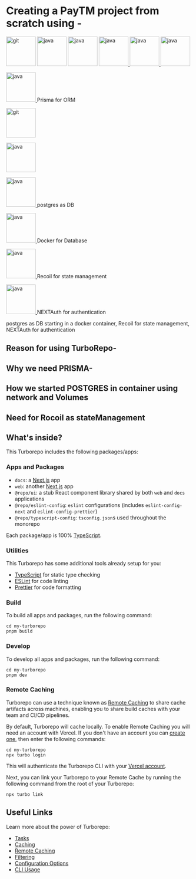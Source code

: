 # Creating a PayTM project from scratch using -


<p>
    <img src="https://d2eip9sf3oo6c2.cloudfront.net/tags/images/000/001/358/square_480/turbo-logo.png" alt="git" width="80" height="80"/>
    <img src="https://cdn.freelogovectors.net/wp-content/uploads/2022/01/prisma_logo-freelogovectors.net_.png" alt="java" width="80" height="80"/>
    <a href="https://www.postgresql.org/" target="_blank" rel="noreferrer"><img src="https://cdn.iconscout.com/icon/free/png-256/free-postgresql-11-1175122.png" alt="java" width="80" height="80"/></a> 
    <a href="https://www.docker.com/" target="_blank" rel="noreferrer"> <img src="https://w7.pngwing.com/pngs/219/411/png-transparent-docker-logo-kubernetes-microservices-cloud-computing-dockers-logo-text-logo-cloud-computing-thumbnail.png" alt="java" width="80" height="80"/> </a>
    <a href="https://recoiljs.org/" target="_blank" rel="noreferrer"> <img src="https://encrypted-tbn0.gstatic.com/images?q=tbn:ANd9GcTgyFAmQ6DqLk-j-XT_vBCzi7C-J5T3ipkeFC4G8S9qvQ&s" alt="java" width="80" height="80"/> </a>
    <a href="https://next-auth.js.org/" target="_blank" rel="noreferrer"> <img src="https://next-auth.js.org/img/social-media-card.png" alt="java" width="80" height="80"/> </a>
</p>


<p><a href="https://www.prisma.io/docs" target="_blank" rel="noreferrer"> <img src="https://cdn.freelogovectors.net/wp-content/uploads/2022/01/prisma_logo-freelogovectors.net_.png" alt="java" width="80" height="80"/> </a>  Prisma for ORM </p>

<p> <img src="https://d2eip9sf3oo6c2.cloudfront.net/tags/images/000/001/358/square_480/turbo-logo.png" alt="git" width="80" height="80"/> 

<img src="https://cdn.freelogovectors.net/wp-content/uploads/2022/01/prisma_logo-freelogovectors.net_.png" alt="java" width="80" height="80"/>  </p>

<p><a href="https://www.postgresql.org/" target="_blank" rel="noreferrer"> <img src="https://cdn.iconscout.com/icon/free/png-256/free-postgresql-11-1175122.png" alt="java" width="80" height="80"/> </a>  postgres as DB </p>

<p><a href="https://www.docker.com/" target="_blank" rel="noreferrer"> <img src="https://w7.pngwing.com/pngs/219/411/png-transparent-docker-logo-kubernetes-microservices-cloud-computing-dockers-logo-text-logo-cloud-computing-thumbnail.png" alt="java" width="80" height="80"/> </a>  Docker for Database </p>

<p><a href="https://recoiljs.org/" target="_blank" rel="noreferrer"> <img src="https://encrypted-tbn0.gstatic.com/images?q=tbn:ANd9GcTgyFAmQ6DqLk-j-XT_vBCzi7C-J5T3ipkeFC4G8S9qvQ&s" alt="java" width="80" height="80"/> </a>  Recoil for state management </p>

<p><a href="https://next-auth.js.org/" target="_blank" rel="noreferrer"> <img src="https://next-auth.js.org/img/social-media-card.png" alt="java" width="80" height="80"/> </a>  NEXTAuth for authentication </p>


postgres as DB starting in a docker container, Recoil for state management,
NEXTAuth for authentication

## Reason for using TurboRepo-

## Why we need PRISMA-

## How we started POSTGRES in container using network and Volumes

## Need for Rocoil as stateManagement



## What's inside?

This Turborepo includes the following packages/apps:

### Apps and Packages

- `docs`: a [Next.js](https://nextjs.org/) app
- `web`: another [Next.js](https://nextjs.org/) app
- `@repo/ui`: a stub React component library shared by both `web` and `docs` applications
- `@repo/eslint-config`: `eslint` configurations (includes `eslint-config-next` and `eslint-config-prettier`)
- `@repo/typescript-config`: `tsconfig.json`s used throughout the monorepo

Each package/app is 100% [TypeScript](https://www.typescriptlang.org/).

### Utilities

This Turborepo has some additional tools already setup for you:

- [TypeScript](https://www.typescriptlang.org/) for static type checking
- [ESLint](https://eslint.org/) for code linting
- [Prettier](https://prettier.io) for code formatting

### Build

To build all apps and packages, run the following command:

```
cd my-turborepo
pnpm build
```

### Develop

To develop all apps and packages, run the following command:

```
cd my-turborepo
pnpm dev
```

### Remote Caching

Turborepo can use a technique known as [Remote Caching](https://turbo.build/repo/docs/core-concepts/remote-caching) to share cache artifacts across machines, enabling you to share build caches with your team and CI/CD pipelines.

By default, Turborepo will cache locally. To enable Remote Caching you will need an account with Vercel. If you don't have an account you can [create one](https://vercel.com/signup), then enter the following commands:

```
cd my-turborepo
npx turbo login
```

This will authenticate the Turborepo CLI with your [Vercel account](https://vercel.com/docs/concepts/personal-accounts/overview).

Next, you can link your Turborepo to your Remote Cache by running the following command from the root of your Turborepo:

```
npx turbo link
```

## Useful Links

Learn more about the power of Turborepo:

- [Tasks](https://turbo.build/repo/docs/core-concepts/monorepos/running-tasks)
- [Caching](https://turbo.build/repo/docs/core-concepts/caching)
- [Remote Caching](https://turbo.build/repo/docs/core-concepts/remote-caching)
- [Filtering](https://turbo.build/repo/docs/core-concepts/monorepos/filtering)
- [Configuration Options](https://turbo.build/repo/docs/reference/configuration)
- [CLI Usage](https://turbo.build/repo/docs/reference/command-line-reference)
